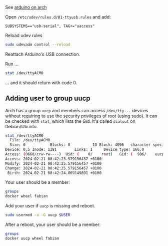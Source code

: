 See [arduino on arch](https://wiki.archlinux.org/title/arduino)

Open `/etc/udev/rules.d/01-ttyusb.rules` and add:
```
SUBSYSTEMS=="usb-serial", TAG+="uaccess"
```

Reload udev rules

```sh
sudo udevadm control --reload
```

Reattach Arduino's USB connection. 

Run ...
```sh
stat /dev/ttyACM0
```

... and it should return with code 0.

## Adding user to group uucp

Arch has a group `uucp` and members can access `/dev/tty...` devices without requiring to use the security privileges of root (using sudo).  It can be checked with `stat`, which lists the Gid. It's called `dialout` on Debian/Ubuntu.

```sh
stat /dev/ttyACM0 
  File: /dev/ttyACM0
  Size: 0         	Blocks: 0          IO Block: 4096   character special file
Device: 0,5	Inode: 1181        Links: 1     Device type: 166,0
Access: (0660/crw-rw----)  Uid: (    0/    root)   Gid: (  986/    uucp)
Access: 2024-02-21 08:42:25.579156457 +0100
Modify: 2024-02-21 08:42:25.579156457 +0100
Change: 2024-02-21 08:42:25.579156457 +0100
 Birth: 2024-02-21 08:42:24.869149891 +0100
```

Your user should be a member:
```sh
groups
docker wheel fabian
```

Add your user if `uucp` is missing and reboot.
```sh
sudo usermod -a -G uucp $USER
```

After a reboot, your user should be a member:
```sh
groups
docker uucp wheel fabian
```